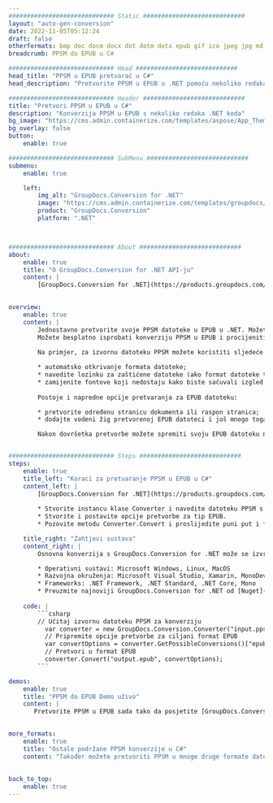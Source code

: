 ```yaml
---
############################# Static ############################
layout: "auto-gen-conversion"
date: 2022-11-05T05:12:24
draft: false
otherformats: bmp doc docm docx dot dotm dotx epub gif ico jpeg jpg md odt ott pdf png psd rtf tex tif tiff txt xps
breadcrumb: PPSM do EPUB u C#

############################# Head ############################
head_title: "PPSM u EPUB pretvarač u C#"
head_description: "Pretvorite PPSM u EPUB u .NET pomoću nekoliko redaka koda. Koristite GroupDocs Document Conversion API za pretvaranje preko 160 formata datoteka."

############################# Header ############################
title: "Pretvori PPSM u EPUB u C#"
description: "Konverzija PPSM u EPUB s nekoliko redaka .NET koda"
bg_image: "https://cms.admin.containerize.com/templates/aspose/App_Themes/V3/images/bg/header1.png"
bg_overlay: false
button:
    enable: true

############################# SubMenu ############################
submenu:
    enable: true

    left:
        img_alt: "GroupDocs.Conversion for .NET"
        image: "https://cms.admin.containerize.com/templates/groupdocs/images/product-logos/90x90-noborder/groupdocs-conversion-net.png"
        product: "GroupDocs.Conversion"
        platform: ".NET"



############################# About ############################
about:
    enable: true
    title: "O GroupDocs.Conversion for .NET API-ju"
    content: |
        [GroupDocs.Conversion for .NET](https://products.groupdocs.com/conversion/net/) može se koristiti za pretvaranje Microsoft Worda, Excela, PowerPointa, PDF-a, Visio i drugih formata. GroupDocs.Conversion je samostalni API koji je prikladan za pozadinske i interne sustave gdje su potrebne visoke performanse. Ne ovisi o softveru poput Microsofta ili Open Officea.
    

overview:
    enable: true
    content: |
        Jednostavno pretvorite svoje PPSM datoteke u EPUB u .NET. Možete koristiti samo nekoliko C# linija koda na bilo kojoj platformi po vašem izboru kao što su - Windows, Linux, macOS.
        Možete besplatno isprobati konverziju PPSM u EPUB i procijeniti kvalitetu rezultata konverzije. Uz jednostavne scenarije konverzije datoteka, možete isprobati naprednije opcije za učitavanje izvorne PPSM datoteke i za spremanje izlaznog EPUB rezultata. 
        
        Na primjer, za izvornu datoteku PPSM možete koristiti sljedeće opcije učitavanja:

        * automatsko otkrivanje formata datoteke;
        * navedite lozinku za zaštićene datoteke (ako format datoteke to podržava);
        * zamijenite fontove koji nedostaju kako biste sačuvali izgled dokumenta.
        
        Postoje i napredne opcije pretvaranja za EPUB datoteku:

        * pretvorite određenu stranicu dokumenta ili raspon stranica;
        * dodajte vodeni žig pretvorenoj EPUB datoteci i još mnogo toga.

        Nakon dovršetka pretvorbe možete spremiti svoju EPUB datoteku na lokalnu stazu datoteke ili bilo koju pohranu treće strane kao što su FTP, Amazon S3, Google Drive, Dropbox itd. Imajte na umu - da pretvorite PPSM u {{ TO}} nema potrebe za instaliranjem bilo kakvog dodatnog softvera - poput MS Officea, Open Officea, Adobe Acrobat Readera itd.


############################# Steps ############################
steps:
    enable: true
    title_left: "Koraci za pretvaranje PPSM u EPUB u C#"
    content_left: |
        [GroupDocs.Conversion for .NET](https://products.groupdocs.com/conversion/net/) programerima olakšava pretvaranje PPSM datoteke u EPUB s nekoliko redaka koda.
        
        * Stvorite instancu klase Converter i navedite datoteku PPSM s punim putem
        * Stvorite i postavite opcije pretvorbe za tip EPUB.
        * Pozovite metodu Converter.Convert i proslijedite puni put i format (EPUB) kao parametar

    title_right: "Zahtjevi sustava"
    content_right: |
        Osnovna konverzija s GroupDocs.Conversion for .NET može se izvršiti u samo nekoliko jednostavnih koraka. Naši API-ji podržani su na svim glavnim platformama i operativnim sustavima. Prije izvršavanja koda u nastavku, provjerite imate li sljedeće preduvjete instalirane na vašem sustavu.

        * Operativni sustavi: Microsoft Windows, Linux, MacOS
        * Razvojna okruženja: Microsoft Visual Studio, Xamarin, MonoDevelop
        * Frameworks: .NET Framework, .NET Standard, .NET Core, Mono
        * Preuzmite najnoviji GroupDocs.Conversion for .NET od [Nuget](https://www.nuget.org/packages/groupdocs.conversion)
         
    code: |
        ```csharp    
        // Učitaj izvornu datoteku PPSM za konverziju
          var converter = new GroupDocs.Conversion.Converter("input.ppsm");
          // Pripremite opcije pretvorbe za ciljani format EPUB
          var convertOptions = converter.GetPossibleConversions()["epub"].ConvertOptions;
          // Pretvori u format EPUB
          converter.Convert("output.epub", convertOptions);
        ```

demos:
    enable: true
    title: "PPSM do EPUB Demo uživo"
    content: |
       Pretvorite PPSM u EPUB sada tako da posjetite [GroupDocs.Conversion App](https://products.groupdocs.app/conversion/family) web mjesto. Online demo ima sljedeće prednosti
          

more_formats:
    enable: true
    title: "Ostale podržane PPSM konverzije u C#"
    content: "Također možete pretvoriti PPSM u mnoge druge formate datoteka. Pogledajte popis u nastavku."
       
       
back_to_top:
    enable: true
---
```

